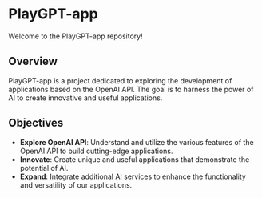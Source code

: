 # PlayGPT-app

Welcome to the PlayGPT-app repository!

## Overview

PlayGPT-app is a project dedicated to exploring the development of applications based on the OpenAI API. The goal is to harness the power of AI to create innovative and useful applications. 

## Objectives

- **Explore OpenAI API**: Understand and utilize the various features of the OpenAI API to build cutting-edge applications.
- **Innovate**: Create unique and useful applications that demonstrate the potential of AI.
- **Expand**: Integrate additional AI services to enhance the functionality and versatility of our applications.

